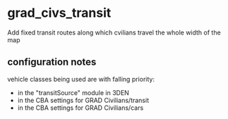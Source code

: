 # grad\_civs\_transit

Add fixed transit routes along which cvilians travel the whole width of the map

## configuration notes

vehicle classes being used are with falling priority:
* in  the "transitSource" module in 3DEN
* in the CBA settings for GRAD Civilians/transit
* in the CBA settings for GRAD Civilians/cars

